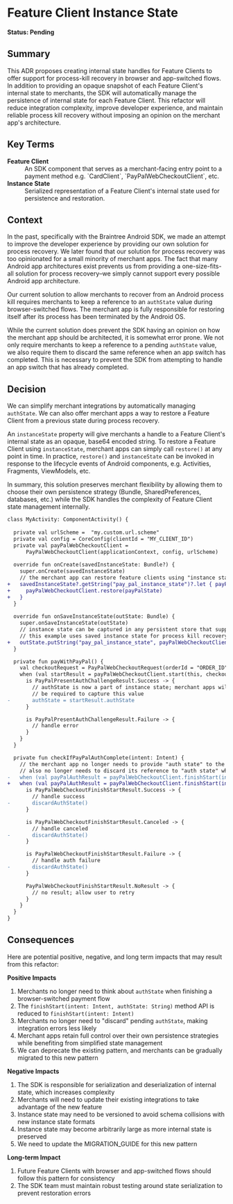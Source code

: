 # Feature Client Instance State

**Status: Pending**

## Summary

This ADR proposes creating internal state handles for Feature Clients to offer support for process-kill recovery in browser and app-switched flows. In addition to providing an opaque snapshot of each Feature Client's internal state to merchants, the SDK will automatically manage the persistence of internal state for each Feature Client. This refactor will reduce integration complexity, improve developer experience, and maintain reliable process kill recovery without imposing an opinion on the merchant app's architecture.

## Key Terms

<dl>
  <dt><strong>Feature Client</strong></dt>
  <dd>An SDK component that serves as a merchant-facing entry point to a payment method e.g. `CardClient`, `PayPalWebCheckoutClient`, etc.</dd>
  <dt><strong>Instance State</strong></dt>
  <dd>Serialized representation of a Feature Client's internal state used for persistence and restoration.</dd>
</dl>

## Context

In the past, specifically with the Braintree Android SDK, we made an attempt to improve the developer experience by providing our own solution for process recovery. We later found that our solution for process recovery was too opinionated for a small minority of merchant apps. The fact that many Android app architectures exist prevents us from providing a one-size-fits-all solution for process recovery–we simply cannot support every possible Android app architecture.

Our current solution to allow merchants to recover from an Android process kill requires merchants to keep a reference to an `authState` value during browser-switched flows. The merchant app is fully responsible for restoring itself after its process has been terminated by the Android OS.

While the current solution does prevent the SDK having an opinion on how the merchant app should be architected, it is somewhat error prone. We not only require merchants to keep a reference to a pending `authState` value, we also require them to discard the same reference when an app switch has completed. This is necessary to prevent the SDK from attempting to handle an app switch that has already completed.

## Decision

We can simplify merchant integrations by automatically managing `authState`. We can also offer merchant apps a way to restore a Feature Client from a previous state during process recovery.

An `instanceState` property will give merchants a handle to a Feature Client's internal state as an opaque, base64 encoded string. To restore a Feature Client using `instanceState`, merchant apps can simply call `restore()` at any point in time. In practice, `restore()` and `instanceState` can be invoked in response to the lifecycle events of Android components, e.g. Activities, Fragments, ViewModels, etc.

In summary, this solution preserves merchant flexibility by allowing them to choose their own persistence strategy (Bundle, SharedPreferences, databases, etc.) while the SDK handles the complexity of Feature Client state management internally.

```diff
class MyActivity: ComponentActivity() {
    
  private val urlScheme =  "my.custom.url.scheme"
  private val config = CoreConfig(clientId = "MY_CLIENT_ID")
  private val payPalWebCheckoutClient =
      PayPalWebCheckoutClient(applicationContext, config, urlScheme)
  
  override fun onCreate(savedInstanceState: Bundle?) {
    super.onCreate(savedInstanceState)
    // the merchant app can restore feature clients using "instance state"
+   savedInstanceState?.getString("pay_pal_instance_state")?.let { payPalState ->
+     payPalWebCheckoutClient.restore(payPalState)
+   }
  }
 
  override fun onSaveInstanceState(outState: Bundle) {
    super.onSaveInstanceState(outState)
    // instance state can be captured in any persistent store that supports strings;
    // this example uses saved instance state for process kill recovery
+   outState.putString("pay_pal_instance_state", payPalWebCheckoutClient.instanceState)
  }

  private fun payWithPayPal() {
    val checkoutRequest = PayPalWebCheckoutRequest(orderId = "ORDER_ID")
    when (val startResult = payPalWebCheckoutClient.start(this, checkoutRequest)) {
      is PayPalPresentAuthChallengeResult.Success -> {
        // authState is now a part of instance state; merchant apps will no longer
        // be required to capture this value
-       authState = startResult.authState
      }

      is PayPalPresentAuthChallengeResult.Failure -> {
        // handle error
      }
    }
  }

  private fun checkIfPayPalAuthComplete(intent: Intent) {
    // the merchant app no longer needs to provide "auth state" to the finishStart() method; the merchant app
    // also no longer needs to discard its reference to "auth state" when complete
-   when (val payPalAuthResult = payPalWebCheckoutClient.finishStart(intent, authState)) {
+   when (val payPalAuthResult = payPalWebCheckoutClient.finishStart(intent)) {
      is PayPalWebCheckoutFinishStartResult.Success -> {
        // handle success
-       discardAuthState()
      }

      is PayPalWebCheckoutFinishStartResult.Canceled -> {
        // handle canceled
-       discardAuthState()
      }

      is PayPalWebCheckoutFinishStartResult.Failure -> {
        // handle auth failure
-       discardAuthState()
      }

      PayPalWebCheckoutFinishStartResult.NoResult -> {
        // no result; allow user to retry
      }
    }
  }
}
```

## Consequences

Here are potential positive, negative, and long term impacts that may result from this refactor:

**Positive Impacts**

1. Merchants no longer need to think about `authState` when finishing a browser-switched payment flow
1. The `finishStart(intent: Intent, authState: String)` method API is reduced to `finishStart(intent: Intent)`
1. Merchants no longer need to "discard" pending `authState`, making integration errors less likely
1. Merchant apps retain full control over their own persistence strategies while benefiting from simplified state management
1. We can deprecate the existing pattern, and merchants can be gradually migrated to this new pattern

**Negative Impacts**

1. The SDK is responsible for serialization and deserialization of internal state, which increases complexity
1. Merchants will need to update their existing integrations to take advantage of the new feature
1. Instance state may need to be versioned to avoid schema collisions with new instance state formats
1. Instance state may become arbitrarily large as more internal state is preserved
1. We need to update the MIGRATION_GUIDE for this new pattern

**Long-term Impact**

1. Future Feature Clients with browser and app-switched flows should follow this pattern for consistency
1. The SDK team must maintain robust testing around state serialization to prevent restoration errors
